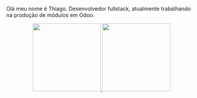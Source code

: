 Olá meu nome é Thiago.
Desenvolvedor fullstack, atualmente trabalhando na produção de módulos em Odoo.
<div align="center">
  <a href="https://github.com/mikunatic">
  <img height="180em" src="https://github-readme-stats-ten-gilt.vercel.app/api?username=mikunatic&show_icons=true&theme=dark&include_all_commits=true&count_private=true"/>
  <img height="180em" src="https://github-readme-stats-ten-gilt.vercel.app/api/top-langs/?username=mikunatic&layout=compact&langs_count=7&theme=dark"/>
</div>
